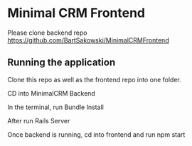 # Minimal CRM Frontend

Please clone backend repo https://github.com/BartSakowski/MinimalCRMFrontend

## Running the application

Clone this repo as well as the frontend repo into one folder.

CD into MinimalCRM Backend

In the terminal, run Bundle Install

After run Rails Server

Once backend is running, cd into frontend and run npm start
